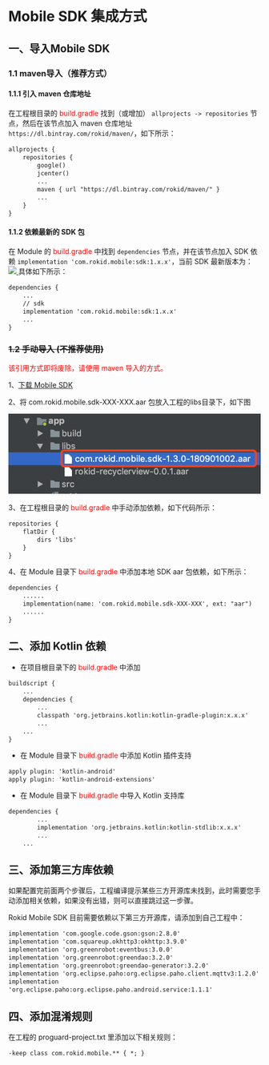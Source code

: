 # Mobile SDK 集成方式
 
## 一、导入Mobile SDK

### 1.1 maven导入（推荐方式）

#### 1.1.1 引入 maven 仓库地址

在工程根目录的 <font color=red>build.gradle </font> 找到（或增加） `allprojects -> repositories` 节点，然后在该节点加入 maven 仓库地址 `https://dl.bintray.com/rokid/maven/`，如下所示：

```
allprojects {
    repositories {
        google()
        jcenter()
        ...
        maven { url "https://dl.bintray.com/rokid/maven/" }
        ...
    }
}
```

#### 1.1.2 依赖最新的 SDK 包

在 Module 的 <font color=red>build.gradle </font> 中找到 `dependencies` 节点，并在该节点加入 SDK 依赖 `implementation 'com.rokid.mobile:sdk:1.x.x'`，当前 SDK 最新版本为：[ ![](https://api.bintray.com/packages/rokid/maven/MobileSDK/images/download.svg) ](https://bintray.com/rokid/maven/MobileSDK/_latestVersion)
具体如下所示：

```
dependencies {
    ...
    // sdk
    implementation 'com.rokid.mobile:sdk:1.x.x'
    ...
}
```

### ~~1.2 手动导入 (不推荐使用)~~

<font color=red>该引用方式即将废除，请使用 maven 导入的方式。 </font>

1、[下载 Mobile SDK](https://github.com/Rokid/RokidMobileSDKAndroidDemo/tree/master/RokidSDK)

2、将 com.rokid.mobile.sdk-XXX-XXX.aar 包放入工程的libs目录下，如下图

![](media/sdkLib.png)

3、在工程根目录的 <font color=red>build.gradle </font> 中手动添加依赖，如下代码所示：

```
repositories {
    flatDir {
        dirs 'libs'
    }
}
```

4、在 Module 目录下 <font color=red> build.gradle </font> 中添加本地 SDK aar 包依赖，如下所示：

```
dependencies {
    ......
    implementation(name: 'com.rokid.mobile.sdk-XXX-XXX', ext: "aar")
    ......
}
```

## 二、添加 Kotlin 依赖

* 在项目根目录下的 <font color=red>build.gradle </font>中添加

```
buildscript {
    ...
    dependencies {
        ...
        classpath 'org.jetbrains.kotlin:kotlin-gradle-plugin:x.x.x'
        ...
    ...
}
```

* 在 Module 目录下 <font color=red> build.gradle </font> 中添加 Kotlin 插件支持

```
apply plugin: 'kotlin-android'
apply plugin: 'kotlin-android-extensions'
```

* 在 Module 目录下 <font color=red> build.gradle </font> 中导入 Kotlin 支持库

```
dependencies {
        ...
        implementation 'org.jetbrains.kotlin:kotlin-stdlib:x.x.x'
        ...
    ...
```

## 三、添加第三方库依赖

如果配置完前面两个步骤后，工程编译提示某些三方开源库未找到，此时需要您手动添加相关依赖，如果没有出错，则可以直接跳过这一步骤。

Rokid Mobile SDK 目前需要依赖以下第三方开源库，请添加到自己工程中：

```
implementation 'com.google.code.gson:gson:2.8.0'
implementation 'com.squareup.okhttp3:okhttp:3.9.0'
implementation 'org.greenrobot:eventbus:3.0.0'
implementation 'org.greenrobot:greendao:3.2.0'
implementation 'org.greenrobot:greendao-generator:3.2.0'
implementation 'org.eclipse.paho:org.eclipse.paho.client.mqttv3:1.2.0'
implementation 'org.eclipse.paho:org.eclipse.paho.android.service:1.1.1'
```

## 四、添加混淆规则

在工程的 proguard-project.txt 里添加以下相关规则：

```
-keep class com.rokid.mobile.** { *; }
```


